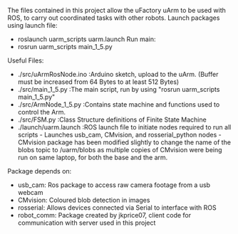 The files contained in this project allow the uFactory uArm to be used with ROS, to carry out coordinated tasks with other robots.
Launch packages using launch file:
  - roslaunch uarm_scripts uarm.launch
Run main:
  - rosrun uarm_scripts main_1_5.py

Useful Files:
  - ./src/uArmRosNode.ino  :Arduino sketch, upload to the uArm. (Buffer must be increased from 64 Bytes to at least 512 Bytes)
  - ./src/main_1_5.py      :The main script, run by using "rosrun uarm_scripts main_1_5.py"
  - ./src/ArmNode_1_5.py   :Contains state machine and functions used to control the Arm.
  - ./src/FSM.py           :Class Structure definitions of Finite State Machine
  - ./launch/uarm.launch   :ROS launch file to initiate nodes required to run all scripts
                           - Launches usb_cam, CMvision, and rosserial_python nodes
                           - CMvision package has been modified slightly to change the name of the blobs topic to /uarm/blobs
                             as multiple copies of CMvision were being run on same laptop, for both the base and the arm.


Package depends on:
  - usb_cam: Ros package to access raw camera footage from a usb webcam
  - CMvision: Coloured blob detection in images
  - rosserial: Allows devices connected via Serial to interface with ROS
  - robot_comm: Package created by jkprice07, client code for communication with server used in this project
